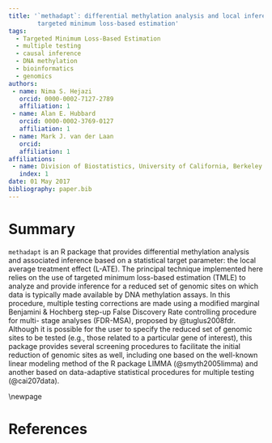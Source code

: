 ```yaml
---
title: '`methadapt`: differential methylation analysis and local inference with
        targeted minimum loss-based estimation'
tags:
  - Targeted Minimum Loss-Based Estimation
  - multiple testing
  - causal inference
  - DNA methylation
  - bioinformatics
  - genomics
authors:
 - name: Nima S. Hejazi
   orcid: 0000-0002-7127-2789
   affiliation: 1
 - name: Alan E. Hubbard
   orcid: 0000-0002-3769-0127
   affiliation: 1
 - name: Mark J. van der Laan
   orcid:
   affiliation: 1
affiliations:
 - name: Division of Biostatistics, University of California, Berkeley
   index: 1
date: 01 May 2017
bibliography: paper.bib
---
```


# Summary

`methadapt` is an R package that provides differential methylation analysis
and associated inference based on a statistical target parameter: the local
average treatment effect (L-ATE). The principal technique implemented here
relies on the use of targeted minimum loss-based estimation (TMLE) to analyze
and provide inference for a reduced set of genomic sites on which data is
typically made available by DNA methylation assays. In this procedure, multiple
testing corrections are made using a modified marginal Benjamini & Hochberg
step-up False Discovery Rate controlling procedure for multi- stage analyses
(FDR-MSA), proposed by @tuglus2008fdr. Although it is possible for the user to
specify the reduced set of genomic sites to be tested (e.g., those related to a
particular gene of interest), this package provides several screening
procedures to facilitate the initial reduction of genomic sites as well,
including one based on the well-known linear modeling method of the R package
LIMMA (@smyth2005limma) and another based on data-adaptive statistical
procedures for multiple testing (@cai207data).

\newpage

# References

